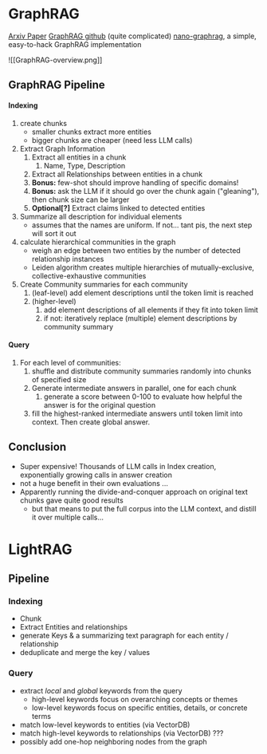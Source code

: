# GraphRAG

[Arxiv Paper](https://arxiv.org/pdf/2404.16130)
[GraphRAG github](https://github.com/microsoft/graphrag) (quite complicated)
[nano-graphrag](https://github.com/gusye1234/nano-graphrag), a simple, easy-to-hack GraphRAG implementation

![[GraphRAG-overview.png]]

## GraphRAG Pipeline

#### Indexing

1. create chunks
	- smaller chunks extract more entities
	- bigger chunks are cheaper (need less LLM calls)
2. Extract Graph Information
	1. Extract all entities in a chunk
		1. Name, Type, Description
	2. Extract all Relationships between entities in a chunk
	3. **Bonus:** few-shot should improve handling of specific domains!
	4. **Bonus:** ask the LLM if it should go over the chunk again ("gleaning"), then chunk size can be larger
	5. **Optional[?]** Extract claims linked to detected entities
3. Summarize all description for individual elements
	- assumes that the names are uniform. If not... tant pis, the next step will sort it out
4. calculate hierarchical communities in the graph
	- weigh an edge between two entities by the number of detected relationship instances
	- Leiden algorithm creates multiple hierarchies of mutually-exclusive, collective-exhaustive communities
5. Create Community summaries for each community
	1. (leaf-level) add element descriptions until the token limit is reached
	2. (higher-level)
		1. add element descriptions of all elements if they fit into token limit
		2. if not: iteratively replace (multiple) element descriptions by community summary

#### Query

1. For each level of communities:
	1. shuffle and distribute community summaries randomly into chunks of specified size
	2. Generate intermediate answers in parallel, one for each chunk
		1. generate a score between 0-100 to evaluate how helpful the answer is for the original question
	3. fill the highest-ranked intermediate answers until token limit into context. Then create global answer.

## Conclusion

- Super expensive! Thousands of LLM calls in Index creation, exponentially growing calls in answer creation
- not a huge benefit in their own evaluations ...
- Apparently running the divide-and-conquer approach on original text chunks gave quite good results
	- but that means to put the full corpus into the LLM context, and distill it over multiple calls...

# LightRAG

## Pipeline

### Indexing

- Chunk
- Extract Entities and relationships
- generate Keys & a summarizing text paragraph for each entity / relationship
- deduplicate and merge the key / values

### Query

- extract *local* and *global* keywords from the query
	- high-level keywords focus on overarching concepts or themes
	- low-level keywords focus on specific entities, details, or concrete terms
- match low-level keywords to entities (via VectorDB)
- match high-level keywords to relationships (via VectorDB) ???
- possibly add one-hop neighboring nodes from the graph
